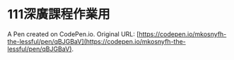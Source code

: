 # 111深廣課程作業用

A Pen created on CodePen.io. Original URL: [https://codepen.io/mkosnyfh-the-lessful/pen/qBJGBaV](https://codepen.io/mkosnyfh-the-lessful/pen/qBJGBaV).

